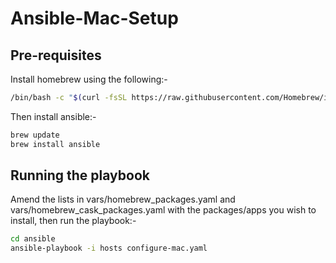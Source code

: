 # Ansible-Mac-Setup

## Pre-requisites

Install homebrew using the following:-

```bash
/bin/bash -c "$(curl -fsSL https://raw.githubusercontent.com/Homebrew/install/master/install.sh)"
```

Then install ansible:-

```bash
brew update
brew install ansible
```

## Running the playbook

Amend the lists in vars/homebrew_packages.yaml and vars/homebrew_cask_packages.yaml with the packages/apps you wish to install, then run the playbook:-

```bash
cd ansible
ansible-playbook -i hosts configure-mac.yaml
```
